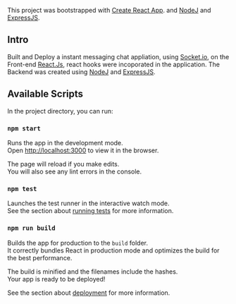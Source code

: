 This project was bootstrapped with [Create React App](https://github.com/facebook/create-react-app). and [NodeJ](https://nodejs.org/en/) and [ExpressJS](https://expressjs.com/).

## Intro

Built and Deploy a instant messaging chat appliation, using [Socket.io](https://socket.io/), on the Front-end [React.Js](https://reactjs.org/), react hooks were incoporated in the application. The Backend was created using [NodeJ](https://nodejs.org/en/) and [ExpressJS](https://expressjs.com/). 

## Available Scripts

In the project directory, you can run:

### `npm start`

Runs the app in the development mode.\
Open [http://localhost:3000](http://localhost:3000) to view it in the browser.

The page will reload if you make edits.\
You will also see any lint errors in the console.

### `npm test`

Launches the test runner in the interactive watch mode.\
See the section about [running tests](https://facebook.github.io/create-react-app/docs/running-tests) for more information.

### `npm run build`

Builds the app for production to the `build` folder.\
It correctly bundles React in production mode and optimizes the build for the best performance.

The build is minified and the filenames include the hashes.\
Your app is ready to be deployed!

See the section about [deployment](https://facebook.github.io/create-react-app/docs/deployment) for more information.
